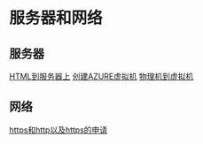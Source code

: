 # 服务器和网络

## 服务器
[HTML到服务器上](AZURE/HTML放到服务器上/HTML到服务器.md)
[创建AZURE虚拟机](AZURE/创建AZURE虚拟机/CreateAZUREVM.md)
[物理机到虚拟机](AZURE/传输文件/物理机到虚拟机.md)


## 网络
[https和http以及https的申请](网络/https和http以及https的申请.md)